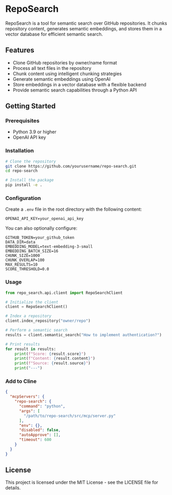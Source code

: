 # RepoSearch

RepoSearch is a tool for semantic search over GitHub repositories. It chunks repository content, generates semantic embeddings, and stores them in a vector database for efficient semantic search.

## Features

- Clone GitHub repositories by owner/name format
- Process all text files in the repository
- Chunk content using intelligent chunking strategies
- Generate semantic embeddings using OpenAI
- Store embeddings in a vector database with a flexible backend
- Provide semantic search capabilities through a Python API

## Getting Started

### Prerequisites

- Python 3.9 or higher
- OpenAI API key 

### Installation

```bash
# Clone the repository
git clone https://github.com/yourusername/repo-search.git
cd repo-search

# Install the package
pip install -e .
```

### Configuration

Create a `.env` file in the root directory with the following content:

```
OPENAI_API_KEY=your_openai_api_key
```

You can also optionally configure:
```
GITHUB_TOKEN=your_github_token
DATA_DIR=data
EMBEDDING_MODEL=text-embedding-3-small
EMBEDDING_BATCH_SIZE=16
CHUNK_SIZE=1000
CHUNK_OVERLAP=100
MAX_RESULTS=10
SCORE_THRESHOLD=0.0
```

### Usage

```python
from repo_search.api.client import RepoSearchClient

# Initialize the client
client = RepoSearchClient()

# Index a repository
client.index_repository("owner/repo")

# Perform a semantic search
results = client.semantic_search("How to implement authentication?")

# Print results
for result in results:
    print(f"Score: {result.score}")
    print(f"Content: {result.content}")
    print(f"Source: {result.source}")
    print("---")
```

### Add to Cline

```json
{
  "mcpServers": {
    "repo-search": {
      "command": "python",
      "args": [
        "/path/to/repo-search/src/mcp/server.py"
      ],
      "env": {},
      "disabled": false,
      "autoApprove": [],
      "timeout": 600
    }
  }
}
```

## License

This project is licensed under the MIT License - see the LICENSE file for details.
